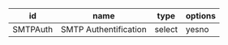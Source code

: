 id        |name                        |type           |options
----------|----------------------------|---------------|-----------------------
SMTPAuth  |SMTP Authentification       |select         |yesno
